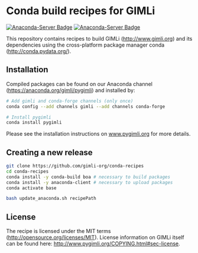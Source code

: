 # Conda build recipes for GIMLi
[![Anaconda-Server Badge](https://anaconda.org/gimli/pygimli/badges/installer/conda.svg)](https://conda.anaconda.org/gimli) [![Anaconda-Server Badge](https://anaconda.org/gimli/pygimli/badges/downloads.svg)](https://anaconda.org/gimli/pygimli)

This repository contains recipes to build GIMLi (http://www.gimli.org) and its
dependencies using the cross-platform package manager conda
(http://conda.pydata.org/).

## Installation
Compiled packages can be found on our Anaconda channel
(https://anaconda.org/gimli/pygimli) and installed by:

``` bash
# Add gimli and conda-forge channels (only once)
conda config --add channels gimli --add channels conda-forge

# Install pygimli
conda install pygimli
```

Please see the installation instructions on www.pygimli.org for more details.

## Creating a new release

``` bash
git clone https://github.com/gimli-org/conda-recipes
cd conda-recipes
conda install -y conda-build boa # necessary to build packages
conda install -y anaconda-client # necessary to upload packages
conda activate base

bash update_anaconda.sh recipePath
```


## License

The recipe is licensed under the MIT terms
(http://opensource.org/licenses/MIT). License information on GIMLi itself can
be found here: http://www.pygimli.org/COPYING.html#sec-license.

